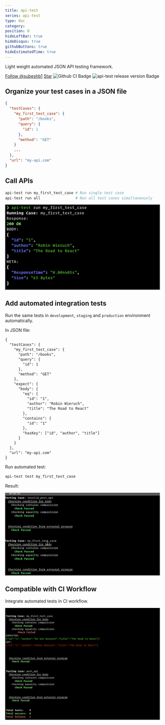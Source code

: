 ```yaml
---
title: api-test
series: api-test
type: doc
category:
position: 0
hideLeftBar: true
hideDisqus: true
githubButtons: true
hideEstimatedTime: true
---
```


Light weight automated JSON API testing framework.

<a class="github-button" href="https://github.com/subeshb1" data-color-scheme="no-preference: dark; light: dark; dark: dark;" data-show-count="true" aria-label="Follow @subeshb1 on GitHub">Follow @subeshb1</a> <a class="github-button" href="https://github.com/subeshb1/api-test" data-color-scheme="no-preference: light; light: light; dark: dark;" data-icon="octicon-star" data-show-count="true" aria-label="Star subeshb1/api-test on GitHub">Star</a>
<img alt="Github CI Badge" class="badge" src="https://github.com/subeshb1/api-test/workflows/CI/badge.svg"> <img class="badge" src="https://img.shields.io/github/v/release/subeshb1/api-test" alt="api-test release version Badge">

## Organize your test cases in a JSON file

```json
{
  "testCases": {
    "my_first_test_case": {
      "path": "/books",
      "query": {
        "id": 1
      },
      "method": "GET"
    }
    ...
  },
  "url": "my-api.com"
}
```

## Call APIs

```sh
api-test run my_first_test_case # Run single test case
api-test run all                # Run all test cases simultaneously
```

![API Response](../../../assets/api-test-run.png)

## Add automated integration tests

Run the same tests in `development`, `staging` and `production` environment automatically.

In JSON file:

```json{10-21}
{
  "testCases": {
    "my_first_test_case": {
      "path": "/books",
      "query": {
        "id": 1
      },
      "method": "GET"
    },
    "expect": {
      "body": {
        "eq": {
          "id": "1",
          "author": "Robin Wieruch",
          "title": "The Road to React"
        },
        "contains": {
          "id": "1"
        },
        "hasKey": ["id", "author", "title"]
      }
    }
  },
  "url": "my-api.com"
}
```

Run automated test:

```sh
api-test test my_first_test_case
```

Result:

![API automated testing](../../../assets/api-test-spec.gif)

## Compatible with CI Workflow

Integrate automated tests in CI workflow.

![Error exit code on failure](../../../assets/api-test-ci.png)
